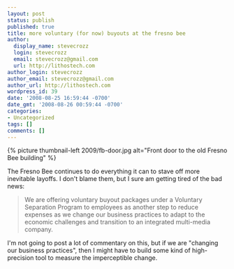```yaml
---
layout: post
status: publish
published: true
title: more voluntary (for now) buyouts at the fresno bee
author:
  display_name: stevecrozz
  login: stevecrozz
  email: stevecrozz@gmail.com
  url: http://lithostech.com
author_login: stevecrozz
author_email: stevecrozz@gmail.com
author_url: http://lithostech.com
wordpress_id: 39
date: '2008-08-25 16:59:44 -0700'
date_gmt: '2008-08-26 00:59:44 -0700'
categories:
- Uncategorized
tags: []
comments: []
---
```

{% picture thumbnail-left 2009/fb-door.jpg alt="Front door to the old Fresno Bee building" %}

The Fresno Bee continues to do everything it can to stave off more
inevitable layoffs. I don't blame them, but I sure am getting tired of
the bad news:

> We are offering voluntary buyout packages under a Voluntary Separation
> Program to employees as another step to reduce expenses as we change
> our business practices to adapt to the economic challenges and
> transition to an integrated multi-media company.

I'm not going to post a lot of commentary on this, but if we are
"changing our business practices", then I might have to build some kind
of high-precision tool to measure the imperceptible change.
